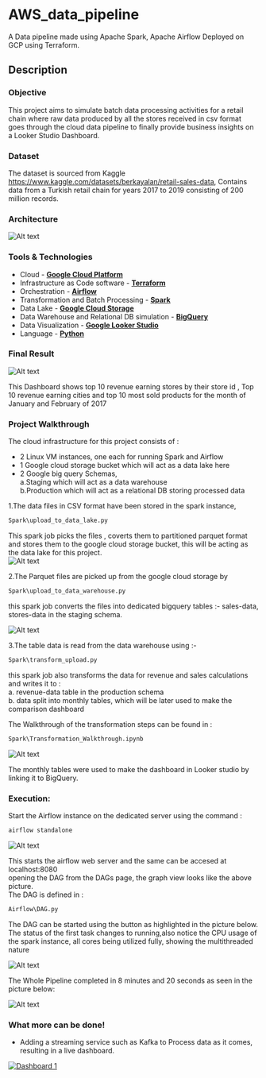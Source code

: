 # AWS_data_pipeline

A Data pipeline made using Apache Spark, Apache Airflow Deployed on GCP using Terraform.

## Description

### Objective
This project aims to simulate batch data processing activities for a retail chain where raw data produced by all the stores received in csv format goes through the cloud data pipeline to finally provide business insights on a Looker Studio Dashboard.

### Dataset

The dataset is sourced from Kaggle https://www.kaggle.com/datasets/berkayalan/retail-sales-data,
Contains data from a Turkish retail chain for years 2017 to 2019 consisting of 200 million records.

### Architecture
![Alt text](Images/FlowChart.png)

### Tools & Technologies

- Cloud - [**Google Cloud Platform**](https://cloud.google.com)
- Infrastructure as Code software - [**Terraform**](https://www.terraform.io)
- Orchestration - [**Airflow**](https://airflow.apache.org)
- Transformation and Batch Processing - [**Spark**](https://spark.apache.org/)
- Data Lake - [**Google Cloud Storage**](https://cloud.google.com/storage)
- Data Warehouse and Relational DB simulation - [**BigQuery**](https://cloud.google.com/bigquery)
- Data Visualization - [**Google Looker Studio**](https://datastudio.google.com/overview)
- Language - [**Python**](https://www.python.org)

### Final Result

![Alt text](Images/visualization.png)

This Dashboard shows top 10 revenue earning stores by their store id , Top 10 revenue earning cities and top 10 most sold products for the month of January and February of 2017

### Project Walkthrough

The cloud infrastructure for this project consists of :
* 2 Linux VM instances, one each for running Spark and Airflow
* 1 Google cloud storage bucket which will act as a data lake here
* 2 Google big query Schemas,  
    a.Staging which will act as a data warehouse    
    b.Production which will act as a relational DB storing processed data  

1.The data files in CSV format have been stored in the spark instance,  
```bash
Spark\upload_to_data_lake.py
```
This spark job picks the files , coverts them to partitioned parquet format and stores them to the google cloud storage bucket, this will be acting as the data lake for this project.  
![Alt text](Images/Screenshot(12).png)

2.The Parquet files are picked up from the google cloud storage by  

```bash
Spark\upload_to_data_warehouse.py
```
this spark job converts the files into dedicated bigquery tables :- sales-data, stores-data in the staging schema.

![Alt text](<Images/Screenshot (10).png>)  

3.The table data is read from the data warehouse using :-  

```bash
Spark\transform_upload.py  
```
this spark job also transforms the data for revenue and sales calculations and writes it to :  
a. revenue-data table in the production schema   
b. data split into monthly tables, which will be later used to make the comparison dashboard  

The Walkthrough of the transformation steps can be found in :  

```bash
Spark\Transformation_Walkthrough.ipynb
```

![Alt text](Images/Screenshot(7).png)  


The monthly tables were used to make the dashboard in Looker studio by linking it to BigQuery.  


### Execution:

Start the Airflow instance on the dedicated server using the command :

```bash
airflow standalone
```  
![Alt text](<Images/Screenshot (4).png>)

This starts the airflow web server and the same can be accesed at localhost:8080  
opening the DAG from the DAGs page, the graph view looks like the above picture.  
The DAG is defined in :  
```bash
Airflow\DAG.py
```
The DAG can be started using the button as highlighted in the picture below.  
The status of the first task changes to running,also notice the CPU usage of the spark instance, all cores being utilized fully, showing the multithreaded nature  

![Alt text](<Images/Screenshot (6).png>)

The Whole Pipeline completed in 8 minutes and 20 seconds as seen in the picture below:  

![Alt text](<Images/Screenshot (9).png>)  

### What more can be done!  

* Adding a streaming service such as Kafka to Process data as it comes,  
resulting in a live dashboard.  


    

<div class='tableauPlaceholder' id='viz1696973965570' style='position: relative'><noscript><a href='#'><img alt='Dashboard 1 ' src='https:&#47;&#47;public.tableau.com&#47;static&#47;images&#47;NY&#47;NYC_yellow_taxi_revenue&#47;Dashboard1&#47;1_rss.png' style='border: none' /></a></noscript><object class='tableauViz'  style='display:none;'><param name='host_url' value='https%3A%2F%2Fpublic.tableau.com%2F' /> <param name='embed_code_version' value='3' /> <param name='site_root' value='' /><param name='name' value='NYC_yellow_taxi_revenue&#47;Dashboard1' /><param name='tabs' value='no' /><param name='toolbar' value='yes' /><param name='static_image' value='https:&#47;&#47;public.tableau.com&#47;static&#47;images&#47;NY&#47;NYC_yellow_taxi_revenue&#47;Dashboard1&#47;1.png' /> <param name='animate_transition' value='yes' /><param name='display_static_image' value='yes' /><param name='display_spinner' value='yes' /><param name='display_overlay' value='yes' /><param name='display_count' value='yes' /><param name='language' value='en-US' /><param name='filter' value='publish=yes' /></object></div> 